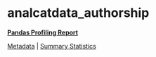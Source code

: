 # analcatdata_authorship

[**Pandas Profiling Report**](../docs_sources/profile/analcatdata_authorship.html)

[Metadata](metadata.yaml) | [Summary Statistics](summary_stats.csv)

